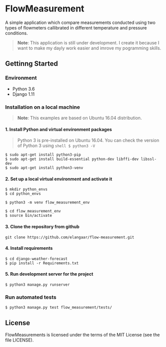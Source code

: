 # FlowMeasurement

A simple application which compare measurements conducted using two types of flowmeters callibrated in different temperature and pressure conditions.

> **Note**: This application is still under development. I create it because I want to make my dayly work easier and imrove my pogramming skills.

## Gettinng Started

### Environment

- Python 3.6
- Django 1.11

### Installation on a local machine

> **Note**: This examples are based on Ubuntu 16.04 distribution.

#### 1. Install Python and virtual environment packages

> Python 3 is pre-installed on Ubuntu 16.04. You can check the version of Python 3 using ```shell $ python3 -V```

```shell
$ sudo apt-get install python3-pip
$ sudo apt-get install build-essential python-dev libffi-dev libssl-dev
$ sudo apt-get install python3-venv
```

#### 2. Set up a local virtual environment and activate it

```shell
$ mkdir python_envs
$ cd python_envs

$ python3 -m venv flow_measurement_env

$ cd flow_measurement_env
$ source bin/activate
```
#### 3. Clone the repository from github

```shell
git clone https://github.com/elangaar/flow-measurement.git
```

#### 4. Install requirements

```shell
$ cd django-weather-forecast
$ pip install -r Requirements.txt
```
#### 5. Run development server for the project

```shell
$ python3 manage.py runserver
```

### Run automated tests

```shell
$ python3 manage.py test flow_measurement/tests/
```


## License
FlowMeasurements is licensed under the terms of the MIT License (see the file LICENSE).
